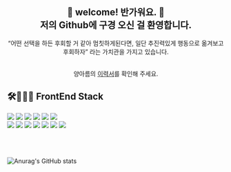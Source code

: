 <div>
  <h2 align="center">🙏 welcome! 반가워요. 🙏 <br /> 저의 Github에 구경 오신 걸 환영합니다. </h2>
  <p align="center">
    “어떤 선택을 하든 후회할 거 같아 멈칫하게된다면, 일단 추진력있게 행동으로 옮겨보고 후회하자” 라는 가치관을 가지고 있습니다.<br/>
  </p>
  <br />
  <div align="center">양아름의 <a href="https://yangseeingan.notion.site/yangseeingan/2e74a47a5c2046c299b0f41b1e95a74a">이력서</a>를 확인해 주세요.</div>
  
  ## 🛠️👩🏻‍💻 FrontEnd Stack
  <div>
    <img src="https://img.shields.io/badge/HTML5-E34F26?style=flat-square&logo=HTML5&logoColor=fff" />
    <img src="https://img.shields.io/badge/CSS3-1572B6?style=flat-square&logo=CSS3&logoColor=fff" />
    <img src="https://img.shields.io/badge/SASS-CC6699?style=flat-square&logo=SASS&logoColor=fff" />
    <img src="https://img.shields.io/badge/CSSModules-000?style=flat-square&logo=CSSModules&logoColor=fff" />
    <img src="https://img.shields.io/badge/StyledComponents-DB7093?style=flat-square&logo=StyledComponents&logoColor=fff" />
    <img src="https://img.shields.io/badge/tailwindcss-2338B2AC?style=flat-square&logo=tailwind-css&logoColor=fff" />
    <br />
    <img src="https://img.shields.io/badge/JQuery-0769AD?style=flat-square&logo=JQuery&logoColor=fff" />
    <img src="https://img.shields.io/badge/Javascript-F7DF1E?style=flat-square&logo=javascript&logoColor=fff" />
    <img src="https://img.shields.io/badge/React-61DAFB?style=flat-square&logo=REACT&logoColor=fff" />
    <img src="https://img.shields.io/badge/Next.js-000?style=flat-square&logo=Next.js&logoColor=fff" />
    <img src="https://img.shields.io/badge/Redux-764ABC?style=flat-square&logo=REDUX&logoColor=fff" />
    <img src="https://img.shields.io/badge/ReduxSaga-999?style=flat-square&logo=REDUX-SAGA&logoColor=fff" />
    <img src="https://img.shields.io/badge/Typescript-3178C6?style=flat-square&logo=Typescript&logoColor=fff" />
  </div>
  
  <br />
  <br />
  <br />

  ![Anurag's GitHub stats](https://github-readme-stats.vercel.app/api?username=yangareum1818&theme=highcontrast&show_icons=true)
</div>
